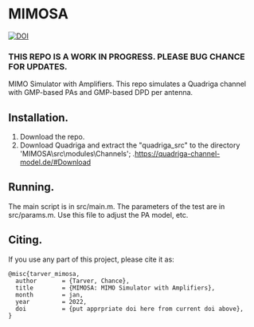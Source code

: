 # MIMOSA
[![DOI](https://zenodo.org/badge/440905926.svg)](https://zenodo.org/badge/latestdoi/440905926)

### THIS REPO IS A WORK IN PROGRESS. PLEASE BUG CHANCE FOR UPDATES.


MIMO Simulator with Amplifiers.
This repo simulates a Quadriga channel with GMP-based PAs and GMP-based DPD per antenna.

## Installation.
1. Download the repo.
2. Download Quadriga and extract the "quadriga_src" to the directory 'MIMOSA\src\modules\Channels'; .https://quadriga-channel-model.de/#Download

## Running.
The main script is in src/main.m.
The parameters of the test are in src/params.m. Use this file to adjust the PA model, etc.

## Citing.
If you use any part of this project, please cite it as:
```
@misc{tarver_mimosa,
  author       = {Tarver, Chance},
  title        = {MIMOSA: MIMO Simulator with Amplifiers},
  month        = jan,
  year         = 2022,
  doi          = {put apprpriate doi here from current doi above},
}
```
